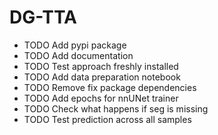 # DG-TTA

* TODO Add pypi package
* TODO Add documentation
* TODO Test approach freshly installed
* TODO Add data preparation notebook
* TODO Remove fix package dependencies
* TODO Add epochs for nnUNet trainer
* TODO Check what happens if seg is missing
* TODO Test prediction across all samples